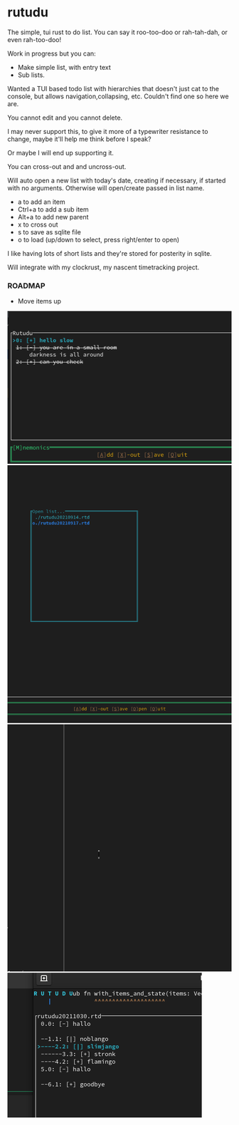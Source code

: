 # rutudu
The simple, tui rust to do list. You can say it roo-too-doo or rah-tah-dah, or even rah-too-doo!

Work in progress but you can:

* Make simple list, with entry text
* Sub lists.

Wanted a TUI based todo list with hierarchies that doesn't just cat to the console,
but allows navigation,collapsing, etc. Couldn't find one so here we are.

You cannot edit and you cannot delete. 

I may never support this, to give it more of a typewriter resistance to change, 
maybe it'll help me think before I speak?

Or maybe I will end up supporting it.

You can cross-out and and uncross-out.

Will auto open a new list with today's date, creating if necessary, if started with no arguments. Otherwise will
open/create passed in list name.

* a to add an item
* Ctrl+a to add a sub item
* Alt+a to add new parent
* x to cross out
* s to save as sqlite file 
* o to load (up/down to select, press right/enter to open)



I like having lots of short lists and they're stored for posterity in sqlite.

Will integrate with my clockrust, my nascent timetracking project.
### ROADMAP

* Move items up 

<img src="./example_pic.png" alt="Looks like this" >
<img src="./open_file.png" alt="Opening files" >
<img src="./rutud_1.gif" alt="The cursor works...in the forward direction" width="1046" height="555">
<img src="./hierarchies.png" title=""sublists"/>
